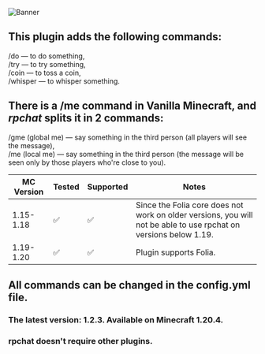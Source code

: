 ![Banner](https://media.discordapp.net/attachments/1052589926119641098/1220789392050753626/image.png?ex=661037b8&is=65fdc2b8&hm=a7e97fbc6fa66de51ebe5dab64b80728218b0e395c63ded73aee83e81edbc8b7&=&format=webp&quality=lossless&width=1368&height=663)
## This plugin adds the following commands:
/do — to do something,\
/try — to try something,\
/coin — to toss a coin,\
/whisper — to whisper something.

## There is a /me command in Vanilla Minecraft, and _rpchat_ splits it in 2 commands:
/gme (global me) — say something in the third person (all players will see the message),\
/me (local me) — say something in the third person (the message will be seen only by those players who're close to you).

| MC Version | Tested | Supported | Notes                                                           |
| ---------- | ------ | --------- | --------------------------------------------------------------- |
| 1.15-1.18   | :white_check_mark:    | :white_check_mark:      | Since the Folia core does not work on older versions, you will not be able to use rpchat on versions below 1.19. |
| 1.19-1.20  | :white_check_mark:    | :white_check_mark:       | Plugin supports Folia. |

## All commands can be changed in the config.yml file.
### The latest version: 1.2.3. Available on Minecraft 1.20.4. 
### rpchat doesn't require other plugins.
